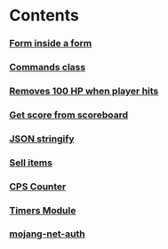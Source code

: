 # Contents

### [Form inside a form](./another-form.js)

### [Commands class](./commands.ts)

### [Removes 100 HP when player hits](./entityHit.js)

### [Get score from scoreboard](./getScore.js)

### [JSON stringify](./json-stringify.js)

### [Sell items](./sell-items.js)

### [CPS Counter](./cps_counter.js)

### [Timers Module](./timers)

### [mojang-net-auth](./mojang-net-auth/)